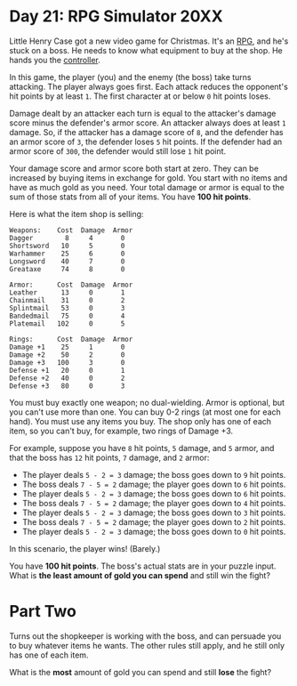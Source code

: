 # Day 21: RPG Simulator 20XX
Little Henry Case got a new video game for Christmas. It's an 
[RPG](https://en.wikipedia.org/wiki/Role-playing_video_game), and he's stuck on a boss. He needs to know what equipment 
to buy at the shop. He hands you the [controller](https://en.wikipedia.org/wiki/Game_controller).

In this game, the player (you) and the enemy (the boss) take turns attacking. The player always goes first. Each attack 
reduces the opponent's hit points by at least `1`. The first character at or below `0` hit points loses.

Damage dealt by an attacker each turn is equal to the attacker's damage score minus the defender's armor score. An 
attacker always does at least `1` damage. So, if the attacker has a damage score of `8`, and the defender has an armor 
score of `3`, the defender loses `5` hit points. If the defender had an armor score of `300`, the defender would still 
lose `1` hit point.

Your damage score and armor score both start at zero. They can be increased by buying items in exchange for gold. You 
start with no items and have as much gold as you need. Your total damage or armor is equal to the sum of those stats 
from all of your items. You have **100 hit points**.

Here is what the item shop is selling:
```
Weapons:    Cost  Damage  Armor
Dagger        8     4       0
Shortsword   10     5       0
Warhammer    25     6       0
Longsword    40     7       0
Greataxe     74     8       0

Armor:      Cost  Damage  Armor
Leather      13     0       1
Chainmail    31     0       2
Splintmail   53     0       3
Bandedmail   75     0       4
Platemail   102     0       5

Rings:      Cost  Damage  Armor
Damage +1    25     1       0
Damage +2    50     2       0
Damage +3   100     3       0
Defense +1   20     0       1
Defense +2   40     0       2
Defense +3   80     0       3
```
You must buy exactly one weapon; no dual-wielding. Armor is optional, but you can't use more than one. You can buy 0-2 
rings (at most one for each hand). You must use any items you buy. The shop only has one of each item, so you can't buy, 
for example, two rings of Damage +3.

For example, suppose you have `8` hit points, `5` damage, and `5` armor, and that the boss has `12` hit points, `7` 
damage, and `2` armor:
* The player deals `5 - 2 = 3` damage; the boss goes down to `9` hit points.
* The boss deals `7 - 5 = 2` damage; the player goes down to `6` hit points.
* The player deals `5 - 2 = 3` damage; the boss goes down to `6` hit points.
* The boss deals `7 - 5 = 2` damage; the player goes down to `4` hit points.
* The player deals `5 - 2 = 3` damage; the boss goes down to `3` hit points.
* The boss deals `7 - 5 = 2` damage; the player goes down to `2` hit points.
* The player deals `5 - 2 = 3` damage; the boss goes down to `0` hit points.

In this scenario, the player wins! (Barely.)

You have **100 hit points**. The boss's actual stats are in your puzzle input. What is **the least amount of gold you 
can spend** and still win the fight?

# Part Two
Turns out the shopkeeper is working with the boss, and can persuade you to buy whatever items he wants. The other rules 
still apply, and he still only has one of each item.

What is the **most** amount of gold you can spend and still **lose** the fight?
